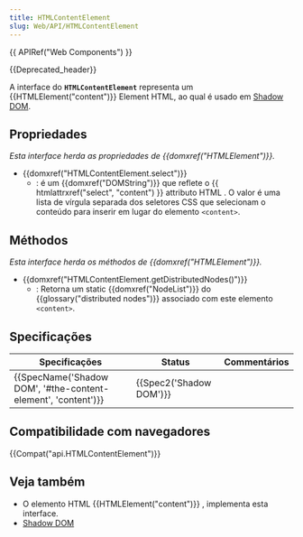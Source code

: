 ```yaml
---
title: HTMLContentElement
slug: Web/API/HTMLContentElement
---
```

{{ APIRef("Web Components") }}

{{Deprecated_header}}

A interface do **`HTMLContentElement`** representa um {{HTMLElement("content")}} Element HTML, ao qual é usado em [Shadow DOM](/pt-BR/docs/Web/Web_Components/Shadow_DOM).

## Propriedades

_Esta interface herda as propriedades de {{domxref("HTMLElement")}}._

- {{domxref("HTMLContentElement.select")}}
  - : é um {{domxref("DOMString")}} que reflete o {{ htmlattrxref("select", "content") }} attributo HTML . O valor é uma lista de vírgula separada dos seletores CSS que selecionam o conteúdo para inserir em lugar do elemento `<content>`.

## Méthodos

_Esta interface herda os méthodos de {{domxref("HTMLElement")}}._

- {{domxref("HTMLContentElement.getDistributedNodes()")}}
  - : Retorna um static {{domxref("NodeList")}} do {{glossary("distributed nodes")}} associado com este elemento `<content>`.

## Specificações

| Specificações                                                                    | Status                           | Commentários |
| -------------------------------------------------------------------------------- | -------------------------------- | ------------ |
| {{SpecName('Shadow DOM', '#the-content-element', 'content')}} | {{Spec2('Shadow DOM')}} |              |

## Compatibilidade com navegadores

{{Compat("api.HTMLContentElement")}}

## Veja também

- O elemento HTML {{HTMLElement("content")}} , implementa esta interface.
- [Shadow DOM](/pt-BR/docs/Web/Web_Components/Shadow_DOM)
